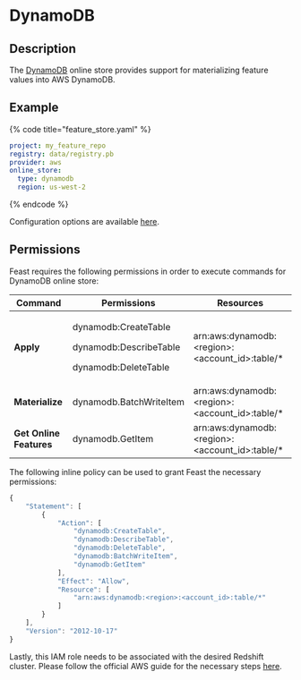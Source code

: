 # DynamoDB

## Description

The [DynamoDB](https://aws.amazon.com/dynamodb/) online store provides support for materializing feature values into AWS DynamoDB.

## Example

{% code title="feature_store.yaml" %}
```yaml
project: my_feature_repo
registry: data/registry.pb
provider: aws
online_store:
  type: dynamodb
  region: us-west-2
```
{% endcode %}

Configuration options are available [here](https://github.com/feast-dev/feast/blob/17bfa6118d6658d2bff53d7de8e2ccef5681714d/sdk/python/feast/infra/online_stores/dynamodb.py#L36).

## Permissions

Feast requires the following permissions in order to execute commands for DynamoDB online store:

| **Command**             | Permissions                                                                         | Resources                                         |
| ----------------------- | ----------------------------------------------------------------------------------- | ------------------------------------------------- |
| **Apply**               | <p>dynamodb:CreateTable</p><p>dynamodb:DescribeTable</p><p>dynamodb:DeleteTable</p> | arn:aws:dynamodb:\<region>:\<account_id>:table/\* |
| **Materialize**         | dynamodb.BatchWriteItem                                                             | arn:aws:dynamodb:\<region>:\<account_id>:table/\* |
| **Get Online Features** | dynamodb.GetItem                                                                    | arn:aws:dynamodb:\<region>:\<account_id>:table/\* |

The following inline policy can be used to grant Feast the necessary permissions:

```javascript
{
    "Statement": [
        {
            "Action": [
                "dynamodb:CreateTable",
                "dynamodb:DescribeTable",
                "dynamodb:DeleteTable",
                "dynamodb:BatchWriteItem",
                "dynamodb:GetItem"
            ],
            "Effect": "Allow",
            "Resource": [
                "arn:aws:dynamodb:<region>:<account_id>:table/*"
            ]
        }
    ],
    "Version": "2012-10-17"
}
```

Lastly, this IAM role needs to be associated with the desired Redshift cluster. Please follow the official AWS guide for the necessary steps [here](https://docs.aws.amazon.com/redshift/latest/dg/c-getting-started-using-spectrum-add-role.html).

